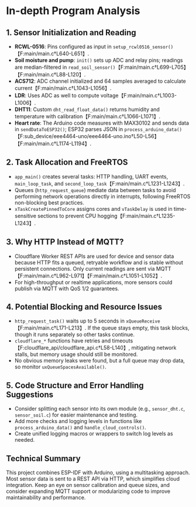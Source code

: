 # In-depth Program Analysis

## 1. Sensor Initialization and Reading
- **RCWL-0516**: Pins configured as input in `setup_rcwl0516_sensor()`【F:main/main.c†L640-L651】.
- **Soil moisture and pump**: `init()` sets up ADC and relay pins; readings are median-filtered in `read_soil_sensor()`【F:main/main.c†L699-L705】【F:main/main.c†L88-L120】.
- **ACS712**: ADC channel initialized and 64 samples averaged to calculate current【F:main/main.c†L1043-L1056】.
- **LDR**: Uses ADC as well to compute voltage【F:main/main.c†L1003-L1006】.
- **DHT11**: Custom `dht_read_float_data()` returns humidity and temperature with calibration【F:main/main.c†L1066-L1071】.
- **Heart rate**: The Arduino code measures with MAX30102 and sends data in `sendDataToESP32()`; ESP32 parses JSON in `process_arduino_data()`【F:sub_device/eee4464-uno/eee4464-uno.ino†L50-L56】【F:main/main.c†L1174-L1194】.

## 2. Task Allocation and FreeRTOS
- `app_main()` creates several tasks: HTTP handling, UART events, `main_loop_task`, and `second_loop_task`【F:main/main.c†L1231-L1243】.
- Queues (`http_request_queue`) mediate data between tasks to avoid performing network operations directly in interrupts, following FreeRTOS non-blocking best practices.
- `xTaskCreatePinnedToCore` assigns cores and `vTaskDelay` is used in time-sensitive sections to prevent CPU hogging【F:main/main.c†L1235-L1243】.

## 3. Why HTTP Instead of MQTT?
- Cloudflare Worker REST APIs are used for device and sensor data because HTTP fits a queued, retryable workflow and is stable without persistent connections. Only current readings are sent via MQTT【F:main/main.c†L962-L971】【F:main/main.c†L1051-L1052】.
- For high-throughput or realtime applications, more sensors could publish via MQTT with QoS 1/2 guarantees.

## 4. Potential Blocking and Resource Issues
- `http_request_task()` waits up to 5 seconds in `xQueueReceive`【F:main/main.c†L171-L213】. If the queue stays empty, this task blocks, though it runs separately so other tasks continue.
- `cloudflare_*` functions have retries and timeouts【F:cloudflare_api/cloudflare_api.c†L58-L140】, mitigating network stalls, but memory usage should still be monitored.
- No obvious memory leaks were found, but a full queue may drop data, so monitor `uxQueueSpacesAvailable()`.

## 5. Code Structure and Error Handling Suggestions
- Consider splitting each sensor into its own module (e.g., `sensor_dht.c`, `sensor_soil.c`) for easier maintenance and testing.
- Add more checks and logging levels in functions like `process_arduino_data()` and `handle_cloud_controls()`.
- Create unified logging macros or wrappers to switch log levels as needed.

## Technical Summary
This project combines ESP-IDF with Arduino, using a multitasking approach. Most sensor data is sent to a REST API via HTTP, which simplifies cloud integration. Keep an eye on sensor calibration and queue sizes, and consider expanding MQTT support or modularizing code to improve maintainability and performance.


